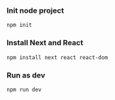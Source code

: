 ### Init node project
```
npm init
```

### Install Next and React
```
npm install next react react-dom
```

### Run as dev
```
npm run dev
```

